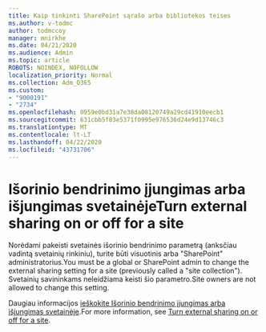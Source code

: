 ```yaml
---
title: Kaip tinkinti SharePoint sąrašo arba bibliotekos teises
ms.author: v-todmc
author: todmccoy
manager: mnirkhe
ms.date: 04/21/2020
ms.audience: Admin
ms.topic: article
ROBOTS: NOINDEX, NOFOLLOW
localization_priority: Normal
ms.collection: Adm_O365
ms.custom:
- "9000191"
- "2734"
ms.openlocfilehash: 0959e0bd31a7e38da08120749a29cd41910eecb1
ms.sourcegitcommit: 631cbb5f03e5371f0995e976536d24e9d13746c3
ms.translationtype: MT
ms.contentlocale: lt-LT
ms.lasthandoff: 04/22/2020
ms.locfileid: "43731706"
---
```

# <a name="turn-external-sharing-on-or-off-for-a-site"></a><span data-ttu-id="47783-102">Išorinio bendrinimo įjungimas arba išjungimas svetainėje</span><span class="sxs-lookup"><span data-stu-id="47783-102">Turn external sharing on or off for a site</span></span>

<span data-ttu-id="47783-103">Norėdami pakeisti svetainės išorinio bendrinimo parametrą (anksčiau vadintą svetainių rinkiniu), turite būti visuotinis arba "SharePoint" administratorius.</span><span class="sxs-lookup"><span data-stu-id="47783-103">You must be a global or SharePoint admin to change the external sharing setting for a site (previously called a "site collection").</span></span> <span data-ttu-id="47783-104">Svetainių savininkams neleidžiama keisti šio parametro.</span><span class="sxs-lookup"><span data-stu-id="47783-104">Site owners are not allowed to change this setting.</span></span> 

<span data-ttu-id="47783-105">Daugiau informacijos [ieškokite Išorinio bendrinimo įjungimas arba išjungimas svetainėje](https://docs.microsoft.com/sharepoint/change-external-sharing-site).</span><span class="sxs-lookup"><span data-stu-id="47783-105">For more information, see [Turn external sharing on or off for a site](https://docs.microsoft.com/sharepoint/change-external-sharing-site).</span></span>

